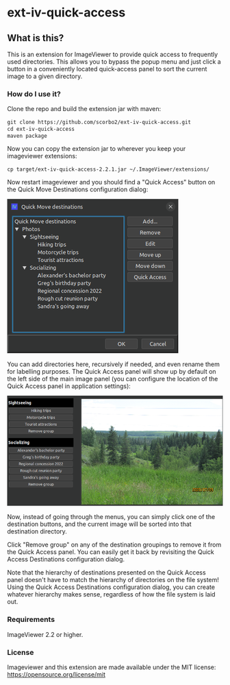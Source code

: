 # ext-iv-quick-access

## What is this?

This is an extension for ImageViewer to provide quick access to frequently used directories. This allows you
to bypass the popup menu and just click a button in a conveniently located quick-access panel to sort the
current image to a given directory.

### How do I use it?

Clone the repo and build the extension jar with maven:

```shell
git clone https://github.com/scorbo2/ext-iv-quick-access.git
cd ext-iv-quick-access
maven package
```

Now you can copy the extension jar to wherever you keep your imageviewer extensions:

```shell
cp target/ext-iv-quick-access-2.2.1.jar ~/.ImageViewer/extensions/
```

Now restart imageviewer and you should find a "Quick Access" button on the Quick Move
Destinations configuration dialog:

![Screenshot1](screenshot1.png "Screenshot 1")

You can add directories here, recursively if needed, and even rename them for labelling purposes.
The Quick Access panel will show up by default on the left side of the main image panel (you can configure
the location of the Quick Access panel in application settings):

![Screenshot2](screenshot2.png "Screenshot 2")

Now, instead of going through the menus, you can simply click one of the destination buttons, and the
current image will be sorted into that destination directory.

Click "Remove group" on any of the destination groupings to remove it from the Quick Access panel.
You can easily get it back by revisiting the Quick Access Destinations configuration dialog. 

Note that the hierarchy of destinations presented on the Quick Access panel doesn't have to match the
hierarchy of directories on the file system! Using the Quick Access Destinations configuration dialog,
you can create whatever hierarchy makes sense, regardless of how the file system is laid out.

### Requirements

ImageViewer 2.2 or higher.

### License

Imageviewer and this extension are made available under the MIT license: https://opensource.org/license/mit
